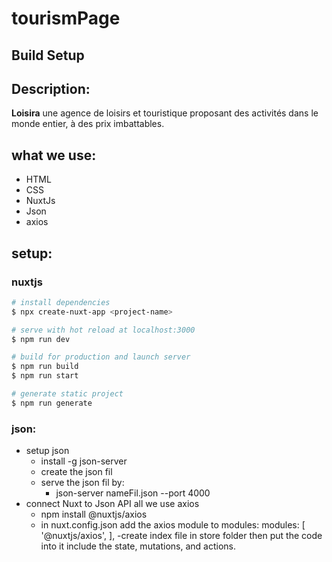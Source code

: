 # tourismPage

## Build Setup



## Description:
 **Loisira** une agence de loisirs et touristique proposant des activités dans le monde entier, à des prix imbattables.

## what we use:
- HTML
- CSS
- NuxtJs
- Json
- axios
## setup:
### nuxtjs
```bash
# install dependencies
$ npx create-nuxt-app <project-name>

# serve with hot reload at localhost:3000
$ npm run dev

# build for production and launch server
$ npm run build
$ npm run start

# generate static project
$ npm run generate
```
### json:
- setup json
  - install -g json-server
  - create the json fil
  - serve the json fil by: 
    - json-server nameFil.json --port 4000
- connect Nuxt to Json API
all we use axios 
  - npm install @nuxtjs/axios
  - in nuxt.config.json add the axios module to modules:
    modules: [
    '@nuxtjs/axios',
    ],
  -create index file in store folder then put the code into it include the state, mutations, and actions.
  